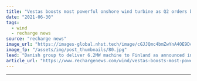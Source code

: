 ```yaml
---
title: "Vestas boosts most powerful onshore wind turbine as Q2 orders beat last year"
date: "2021-06-30"
tags: 
  - wind
  - recharge news
source: "recharge news"
image_url: "https://images-global.nhst.tech/image/cGJJQmc4bmZwYnA4OE9DcUNPN3B2bkwzY2YxRU12Q2I3b3E5RzI0MTczUT0=/nhst/binary/4eabc8084fb64d6408fd5e6bc84e9681"
image_fp: "/assets/img/post_thumbnails/80.jpg"
lead: "Danish group to deliver 6.2MW machine to Finland as announced intake exceeds 2020 second quarter total"
article_url: "https://www.rechargenews.com/wind/vestas-boosts-most-powerful-onshore-wind-turbine-as-q2-orders-beat-last-year/2-1-1033315"
---
```


---
